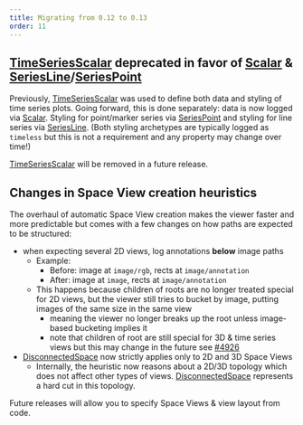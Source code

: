 ```yaml
---
title: Migrating from 0.12 to 0.13
order: 11
---
```


## [TimeSeriesScalar](../types/archetypes/time_series_scalar.md) deprecated in favor of [Scalar](../types/archetypes/scalar.md) & [SeriesLine](../types/archetypes/series_line.md)/[SeriesPoint](../types/archetypes/series_point.md)

Previously, [TimeSeriesScalar](../types/archetypes/time_series_scalar.md) was used to define both
data and styling of time series plots.
Going forward, this is done separately: data is now logged via [Scalar](../types/archetypes/scalar.md).
Styling for point/marker series via [SeriesPoint](../types/archetypes/series_point.md) and styling for
line series via [SeriesLine](../types/archetypes/series_line.md).
(Both styling archetypes are typically logged as `timeless` but this is not a requirement and any property may change over time!)

[TimeSeriesScalar](../types/archetypes/time_series_scalar.md) will be removed in a future release.

## Changes in Space View creation heuristics

The overhaul of automatic Space View creation makes the viewer faster and
more predictable but comes with a few changes on how paths are expected to be structured:

* when expecting several 2D views, log annotations **below** image paths
  * Example:
    * Before: image at `image/rgb`, rects at `image/annotation`
    * After: image at `image`, rects at `image/annotation`
  * This happens because children of roots are no longer treated special for 2D views, but the viewer still
    tries to bucket by image, putting images of the same size in the same view
    * meaning the viewer no longer breaks up the root unless image-based bucketing implies it
    * note that children of root are still special for 3D & time series views but this may change in the future
      see [#4926](https://github.com/rerun-io/rerun/issues/4926)
* [DisconnectedSpace](../types/archetypes/disconnected_space.md) now strictly applies only to 2D and 3D Space Views
  * Internally, the heuristic now reasons about a 2D/3D topology which does not affect other types of views.
    [DisconnectedSpace](../types/archetypes/disconnected_space.md) represents a hard cut in this topology.

Future releases will allow you to specify Space Views & view layout from code.
